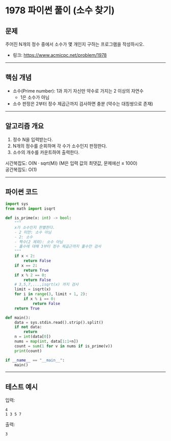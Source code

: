 # 1978 파이썬 풀이 (소수 찾기)

## 문제
주어진 N개의 정수 중에서 소수가 몇 개인지 구하는 프로그램을 작성하시오.

- 링크: <https://www.acmicpc.net/problem/1978>

---

## 핵심 개념
- 소수(Prime number): 1과 자기 자신만 약수로 가지는 2 이상의 자연수
  - 1은 소수가 아님
- 소수 판정은 2부터 정수 제곱근까지 검사하면 충분 (약수는 대칭쌍으로 존재)

---

## 알고리즘 개요
1. 정수 N을 입력받는다.
2. N개의 정수를 순회하며 각 수가 소수인지 판정한다.
3. 소수의 개수를 카운트하여 출력한다.

시간복잡도: O(N · sqrt(M)) (M은 입력 값의 최댓값, 문제에선 ≤ 1000)  
공간복잡도: O(1)

---

## 파이썬 코드

```python
import sys
from math import isqrt

def is_prime(x: int) -> bool:
    """
    x가 소수인지 판별한다.
    - 2 미만: 소수 아님
    - 2: 소수
    - 짝수(2 제외): 소수 아님
    - 홀수에 대해 3부터 정수 제곱근까지 홀수만 검사
    """
    if x < 2:
        return False
    if x == 2:
        return True
    if x % 2 == 0:
        return False
    # 3,5,7,...,isqrt(x) 까지 검사
    limit = isqrt(x)
    for i in range(3, limit + 1, 2):
        if x % i == 0:
            return False
    return True

def main():
    data = sys.stdin.read().strip().split()
    if not data:
        return
    n = int(data[0])
    nums = map(int, data[1:1+n])
    count = sum(1 for v in nums if is_prime(v))
    print(count)

if __name__ == "__main__":
    main()
```

---

## 테스트 예시
입력:
```
4
1 3 5 7
```
출력:
```
3
```
